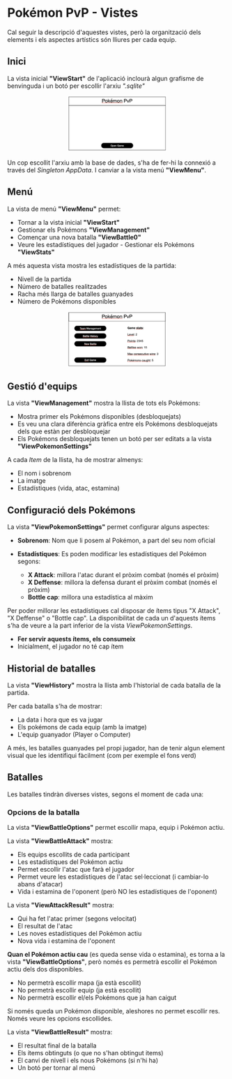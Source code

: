 # Pokémon PvP - Vistes

Cal seguir la descripció d'aquestes vistes, però la organització dels elements i els aspectes artístics són lliures per cada equip.

## Inici

La vista inicial **"ViewStart"** de l'aplicació inclourà algun grafisme de benvinguda i un botó per escollir l'arxiu *".sqlite"*

<center>
<img src="./assets/viewStart.png" height="128" style="max-height: 128px;"/>
</center>

Un cop escollit l'arxiu amb la base de dades, s'ha de fer-hi la connexió a través del *Singleton AppData*. I canviar a la vista menú **"ViewMenu"**.

## Menú

La vista de menú **"ViewMenu"** permet:

- Tornar a la vista inicial **"ViewStart"**
- Gestionar els Pokémons **"ViewManagement"**
- Començar una nova batalla **"ViewBattle0"**
- Veure les estadístiques del jugador - Gestionar els Pokémons **"ViewStats"**

A més aquesta vista mostra les estadístiques de la partida:

- Nivell de la partida
- Número de batalles realitzades
- Racha més llarga de batalles guanyades
- Número de Pokémons disponibles

<center>
<img src="./assets/viewMenu.png" height="128" style="max-height: 128px;"/>
</center>

## Gestió d'equips

La vista **"ViewManagement"** mostra la llista de tots els Pokémons:

- Mostra primer els Pokémons disponibles (desbloquejats)
- Es veu una clara diferència gràfica entre els Pokémons desbloquejats dels que estàn per desbloquejar
- Els Pokémons desbloquejats tenen un botó per ser editats a la vista **"ViewPokemonSettings"**

A cada *Item* de la llista, ha de mostrar almenys:

- El nom i sobrenom
- La imatge
- Estadístiques (vida, atac, estamina)

## Configuració dels Pokémons

La vista **"ViewPokemonSettings"** permet configurar alguns aspectes:

- **Sobrenom**: Nom que li posem al Pokémon, a part del seu nom oficial
- **Estadístiques**: Es poden modificar les estadístiques del Pokémon segons:

    * **X Attack**: millora l'atac durant el pròxim combat (només el pròxim)
    * **X Deffense**: millora la defensa durant el pròxim combat (només el pròxim)
    * **Bottle cap**: millora una estadística al màxim

Per poder millorar les estadístiques cal disposar de ítems tipus "X Attack", "X Deffense" o "Bottle cap". La disponibilitat de cada un d'aquests ítems s'ha de veure a la part inferior de la vista *ViewPokemonSettings*.

- **Fer servir aquests ítems, els consumeix**
- Inicialment, el jugador no té cap ítem

## Historial de batalles

La vista **"ViewHistory"** mostra la llista amb l'historial de cada batalla de la partida.

Per cada batalla s'ha de mostrar:

- La data i hora que es va jugar
- Els pokémons de cada equip (amb la imatge)
- L'equip guanyador (Player o Computer)

A més, les batalles guanyades pel propi jugador, han de tenir algun element visual que les identifiqui fàcilment (com per exemple el fons verd)

## Batalles

Les batalles tindràn diverses vistes, segons el moment de cada una:

### Opcions de la batalla

La vista **"ViewBattleOptions"** permet escollir mapa, equip i Pokémon actiu.

La vista **"ViewBattleAttack"** mostra:

- Els equips escollits de cada participant
- Les estadístiques del Pokémon actiu
- Permet escollir l'atac que farà el jugador
- Permet veure les estadístiques de l'atac sel·leccionat (i cambiar-lo abans d'atacar)
- Vida i estamina de l'oponent (però NO les estadístiques de l'oponent)

La vista **"ViewAttackResult"** mostra:

- Qui ha fet l'atac primer (segons velocitat)
- El resultat de l'atac
- Les noves estadístiques del Pokémon actiu
- Nova vida i estamina de l'oponent

**Quan el Pokémon actiu cau** (es queda sense vida o estamina), es torna a la vista **"ViewBattleOptions"**, però només es permetrà escollir el Pokémon actiu dels dos disponibles. 

- No permetrà escollir mapa (ja està escollit)
- No permetrà escollir equip (ja està escollit)
- No permetrà escollir el/els Pokémons que ja han caigut

Si només queda un Pokémon disponible, aleshores no permet escollir res. Només veure les opcions escollides.

La vista **"ViewBattleResult"** mostra:

- El resultat final de la batalla
- Els ítems obtinguts (o que no s'han obtingut items)
- El canvi de nivell i els nous Pokémons (si n'hi ha)
- Un botó per tornar al menú